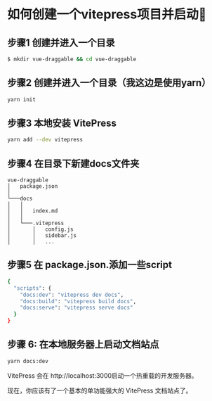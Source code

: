 <!--
 * @Description: 
 * @Version: 2.0
 * @Author: Zhangwenxin
 * @Date: 2023-07-01 13:57:47
 * @LastEditors: Zhangwenxin
 * @LastEditTime: 2023-07-02 12:56:49
-->
# 如何创建一个vitepress项目并启动🧝

## 步骤1 创建并进入一个目录
```sh
$ mkdir vue-draggable && cd vue-draggable
```
## 步骤2  创建并进入一个目录（我这边是使用yarn）
```sh
yarn init
```

## 步骤3 本地安装 VitePress
```sh
yarn add --dev vitepress
```

## 步骤4 在目录下新建docs文件夹
```
vue-draggable
│   package.json   
│
└───docs
│   │   
│   │   index.md
│   │
│   └───.vitepress
│       │   config.js
│       │   sidebar.js
│       │   ...
```
## 步骤5 在 package.json.添加一些script
```sh
{
  "scripts": {
    "docs:dev": "vitepress dev docs",
    "docs:build": "vitepress build docs",
    "docs:serve": "vitepress serve docs"
  }
}
```

## 步骤 6: 在本地服务器上启动文档站点

```sh
yarn docs:dev
```
VitePress 会在 http://localhost:3000启动一个热重载的开发服务器。

现在，你应该有了一个基本的单功能强大的 VitePress 文档站点了。